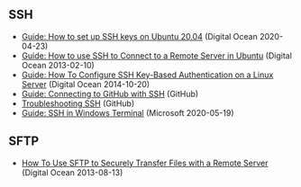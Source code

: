## SSH
- [Guide: How to set up SSH keys on Ubuntu 20.04](https://www.digitalocean.com/community/tutorials/how-to-set-up-ssh-keys-on-ubuntu-20-04) (Digital Ocean 2020-04-23)
- [Guide: How to use SSH to Connect to a Remote Server in Ubuntu](https://www.digitalocean.com/community/tutorials/how-to-use-ssh-to-connect-to-a-remote-server-in-ubuntu) (Digital Ocean 2013-02-10)
- [Guide: How To Configure SSH Key-Based Authentication on a Linux Server](https://www.digitalocean.com/community/tutorials/how-to-configure-ssh-key-based-authentication-on-a-linux-server) (Digital Ocean 2014-10-20)
- [Guide: Connecting to GitHub with SSH](https://docs.github.com/en/github/authenticating-to-github/connecting-to-github-with-ssh) (GitHub)
- [Troubleshooting SSH](https://docs.github.com/en/github/authenticating-to-github/troubleshooting-ssh) (GitHub)
- [Guide: SSH in Windows Terminal](https://docs.microsoft.com/en-us/windows/terminal/tutorials/ssh) (Microsoft 2020-05-19)
## SFTP
- [How To Use SFTP to Securely Transfer Files with a Remote Server](https://www.digitalocean.com/community/tutorials/how-to-use-sftp-to-securely-transfer-files-with-a-remote-server) (Digital Ocean 2013-08-13)
